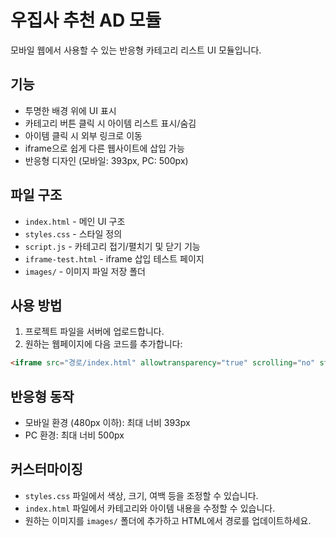 # 우집사 추천 AD 모듈

모바일 웹에서 사용할 수 있는 반응형 카테고리 리스트 UI 모듈입니다.

## 기능

- 투명한 배경 위에 UI 표시
- 카테고리 버튼 클릭 시 아이템 리스트 표시/숨김
- 아이템 클릭 시 외부 링크로 이동
- iframe으로 쉽게 다른 웹사이트에 삽입 가능
- 반응형 디자인 (모바일: 393px, PC: 500px)

## 파일 구조

- `index.html` - 메인 UI 구조
- `styles.css` - 스타일 정의
- `script.js` - 카테고리 접기/펼치기 및 닫기 기능
- `iframe-test.html` - iframe 삽입 테스트 페이지
- `images/` - 이미지 파일 저장 폴더

## 사용 방법

1. 프로젝트 파일을 서버에 업로드합니다.
2. 원하는 웹페이지에 다음 코드를 추가합니다:

```html
<iframe src="경로/index.html" allowtransparency="true" scrolling="no" style="width: 100%; max-width: 500px; height: 100vh; border: none; background-color: transparent;"></iframe>
```

## 반응형 동작

- 모바일 환경 (480px 이하): 최대 너비 393px
- PC 환경: 최대 너비 500px

## 커스터마이징

- `styles.css` 파일에서 색상, 크기, 여백 등을 조정할 수 있습니다.
- `index.html` 파일에서 카테고리와 아이템 내용을 수정할 수 있습니다.
- 원하는 이미지를 `images/` 폴더에 추가하고 HTML에서 경로를 업데이트하세요. 